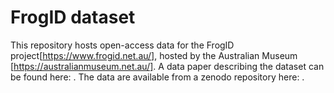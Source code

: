 # FrogID dataset
This repository hosts open-access data for the FrogID project[https://www.frogid.net.au/], hosted by the Australian Museum [https://australianmuseum.net.au/]. A data paper describing the dataset can be found here: . The data are available from a zenodo repository here: .
